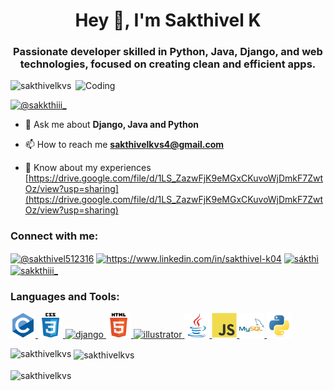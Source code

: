 

<h1 align="center">Hey 👋, I'm Sakthivel K</h1>
<h3 align="center">Passionate developer skilled in Python, Java, Django, and web technologies, focused on creating clean and efficient apps.</h3>

<img align="right" alt="Coding" width="400" src="https://camo.githubusercontent.com/87af9a9fec730c94fc8b08eb21fa5ef6ab7831a67ba17bf8cc76696f6e4be1ef/68747470733a2f2f63646e2e6472696262626c652e636f6d2f75736572732f313138373833362f73637265656e73686f74732f363533393432392f70726f6772616d65722e676966">

<p align="left"> <img src="https://komarev.com/ghpvc/?username=sakthivelkvs&label=Profile%20views&color=0e75b6&style=flat" alt="sakthivelkvs" /> </p>

<p align="left">
  <a href="https://www.instagram.com/sakkthiii_/" target="blank">
    <img src="https://img.shields.io/badge/Instagram-@sakkthiii_-E4405F?style=for-the-badge&logo=instagram&logoColor=white" alt="@sakkthiii_" />
  </a>
</p>


- 💬 Ask me about **Django, Java and Python**

- 📫 How to reach me **sakthivelkvs4@gmail.com**

- 📄 Know about my experiences [https://drive.google.com/file/d/1LS_ZazwFjK9eMGxCKuvoWjDmkF7ZwtOz/view?usp=sharing](https://drive.google.com/file/d/1LS_ZazwFjK9eMGxCKuvoWjDmkF7ZwtOz/view?usp=sharing)

<h3 align="left">Connect with me:</h3>
<p align="left">
<a href="https://twitter.com/@sakthivel512316" target="blank"><img align="center" src="https://raw.githubusercontent.com/rahuldkjain/github-profile-readme-generator/master/src/images/icons/Social/twitter.svg" alt="@sakthivel512316" height="30" width="40" /></a>
<a href="https://linkedin.com/in/https://www.linkedin.com/in/sakthivel-k04" target="blank"><img align="center" src="https://raw.githubusercontent.com/rahuldkjain/github-profile-readme-generator/master/src/images/icons/Social/linked-in-alt.svg" alt="https://www.linkedin.com/in/sakthivel-k04" height="30" width="40" /></a>
<a href="https://fb.com/sákthì" target="blank"><img align="center" src="https://raw.githubusercontent.com/rahuldkjain/github-profile-readme-generator/master/src/images/icons/Social/facebook.svg" alt="sákthì" height="30" width="40" /></a>
<a href="https://instagram.com/sakkthiii_" target="blank"><img align="center" src="https://raw.githubusercontent.com/rahuldkjain/github-profile-readme-generator/master/src/images/icons/Social/instagram.svg" alt="sakkthiii_" height="30" width="40" /></a>
</p>

<h3 align="left">Languages and Tools:</h3>
<p align="left"> <a href="https://www.cprogramming.com/" target="_blank" rel="noreferrer"> <img src="https://raw.githubusercontent.com/devicons/devicon/master/icons/c/c-original.svg" alt="c" width="40" height="40"/> </a> <a href="https://www.w3schools.com/css/" target="_blank" rel="noreferrer"> <img src="https://raw.githubusercontent.com/devicons/devicon/master/icons/css3/css3-original-wordmark.svg" alt="css3" width="40" height="40"/> </a> <a href="https://www.djangoproject.com/" target="_blank" rel="noreferrer"> <img src="https://cdn.worldvectorlogo.com/logos/django.svg" alt="django" width="40" height="40"/> </a> <a href="https://www.w3.org/html/" target="_blank" rel="noreferrer"> <img src="https://raw.githubusercontent.com/devicons/devicon/master/icons/html5/html5-original-wordmark.svg" alt="html5" width="40" height="40"/> </a> <a href="https://www.adobe.com/in/products/illustrator.html" target="_blank" rel="noreferrer"> <img src="https://www.vectorlogo.zone/logos/adobe_illustrator/adobe_illustrator-icon.svg" alt="illustrator" width="40" height="40"/> </a> <a href="https://www.java.com" target="_blank" rel="noreferrer"> <img src="https://raw.githubusercontent.com/devicons/devicon/master/icons/java/java-original.svg" alt="java" width="40" height="40"/> </a> <a href="https://developer.mozilla.org/en-US/docs/Web/JavaScript" target="_blank" rel="noreferrer"> <img src="https://raw.githubusercontent.com/devicons/devicon/master/icons/javascript/javascript-original.svg" alt="javascript" width="40" height="40"/> </a> <a href="https://www.mysql.com/" target="_blank" rel="noreferrer"> <img src="https://raw.githubusercontent.com/devicons/devicon/master/icons/mysql/mysql-original-wordmark.svg" alt="mysql" width="40" height="40"/> </a> <a href="https://www.python.org" target="_blank" rel="noreferrer"> <img src="https://raw.githubusercontent.com/devicons/devicon/master/icons/python/python-original.svg" alt="python" width="40" height="40"/> </a> </p>

<p><img align="left" src="https://github-readme-stats.vercel.app/api/top-langs?username=sakthivelkvs&show_icons=true&locale=en&layout=compact" alt="sakthivelkvs" /></p>

<p>&nbsp;<img align="center" src="https://github-readme-stats.vercel.app/api?username=sakthivelkvs&show_icons=true&locale=en" alt="sakthivelkvs" /></p>

<p><img align="center" src="https://github-readme-streak-stats.herokuapp.com/?user=sakthivelkvs&" alt="sakthivelkvs" /></p>
